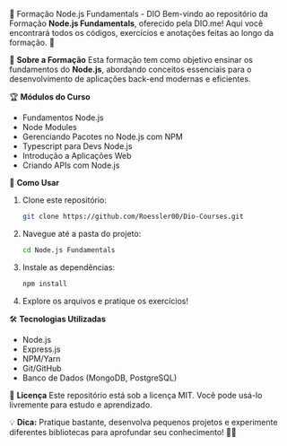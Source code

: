 🚀 Formação Node.js Fundamentals - DIO
Bem-vindo ao repositório da Formação **Node.js Fundamentals**, oferecido pela DIO.me! Aqui você encontrará todos os códigos, exercícios e anotações feitas ao longo da formação. 🎯

📌 **Sobre a Formação**
Esta formação tem como objetivo ensinar os fundamentos do **Node.js**, abordando conceitos essenciais para o desenvolvimento de aplicações back-end modernas e eficientes.

🏆 **Módulos do Curso**

- Fundamentos Node.js
- Node Modules
- Gerenciando Pacotes no Node.js com NPM
- Typescript para Devs Node.js
- Introdução a Aplicações Web
- Criando APIs com Node.js

🚀 **Como Usar**

1. Clone este repositório:
   ```bash
   git clone https://github.com/Roessler00/Dio-Courses.git
   ```
2. Navegue até a pasta do projeto:
   ```bash
   cd Node.js Fundamentals
   ```
3. Instale as dependências:
   ```bash
   npm install
   ```
4. Explore os arquivos e pratique os exercícios!

🛠️ **Tecnologias Utilizadas**

- Node.js
- Express.js
- NPM/Yarn
- Git/GitHub
- Banco de Dados (MongoDB, PostgreSQL)

📜 **Licença**
Este repositório está sob a licença MIT. Você pode usá-lo livremente para estudo e aprendizado.

💡 **Dica:** Pratique bastante, desenvolva pequenos projetos e experimente diferentes bibliotecas para aprofundar seu conhecimento! 💪🔥
